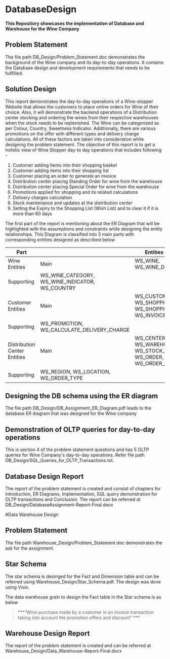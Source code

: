 # DatabaseDesign
**This Repository showcases the implementation of Database and Warehouse for the Wine Company**

## Problem Statement 
The file path DB_Design/Problem_Statement.doc demonstrates the background of the Wine company and its day-to-day operations. 
It contains the Database design and development requirements that needs to be fullfilled.

## Solution Design

This report demonstrates the day-to-day operations of a Wine-stopper Website that allows the customers to place online orders for Wine of their choice. Also, it will demonstrate the backend operations of a Distribution center stocking and ordering the wines from their respective warehouses when the stock needs to be replenished.
The Wine can be categorized as per Colour, Country, Sweetness Indicator.  Additionally, there are various promotions on the offer with different types and delivery charge calculations. All of these factors are taken into consideration while designing the problem statement.
The objective of this report is to get a holistic view of Wine Stopper day-to day operations that includes following -
1.	Customer adding Items into their shopping basket
1.	Customer adding items into their shopping list
1.	Customer placing an order to generate an invoice
1.	Distribution center placing Standing Order for wine from the warehouse
1.	Distribution center placing Special Order for wine from the warehouse
1.	Promotions applied for shopping and its related calculations
1.	Delivery charges calculation 
1.	Stock maintenance and updates at the distribution center
1.	Setting the Expiry to the Shopping List (Wish List) and to clear it if it is more than 60 days

The first part of the report is mentioning about the ER Diagram that will be highlighted with the assumptions and constraints while designing the entity relationships.
This Diagram is classified into 3 main parts with corresponding entities designed as described below



| Part                         |                                                      | Entities (Tables)                                                         |
| ---------------------------- | ---------------------------------------------------- | ------------------------------------------------------------------------- |
| Wine Entities                | Main                                                 | WS\_WINE, WS\_WINE\_DETAILS                                               |
| Supporting                   | WS\_WINE\_CATEGORY, WS\_WINE\_INDICATOR, WS\_COUNTRY |
| Customer Entities            | Main                                                 | WS\_CUSTOMER, WS\_SHOPPING\_BASKET, WS\_SHOPPING\_LIST, WS\_INVOICE       |
| Supporting                   | WS\_PROMOTION, WS\_CALCULATE\_DELIVERY\_CHARGE       |
| Distribution Center Entities | Main                                                 | WS\_CENTER, WS\_WAREHOUSE, WS\_STOCK\_INFO, WS\_ORDER, WS\_ORDER\_DETAILS |
| Supporting                   | WS\_REGION, WS\_LOCATION, WS\_ORDER\_TYPE            |

## Designing the DB schema using the ER diagram
The file path DB_Design/DB_Assignment_ER_Diagram.pdf leads to the database ER diagram that was designed for the Wine company 

## Demonstration of OLTP queries for day-to-day operations
This is section 4 of the problem statement questions and has 5 OLTP queries for Wine Company's day-to-day operations.
Refer file path DB_Design/SQL_Queries_for_OLTP_Transactions.txt.

## Database Design Report
The report of the problem statement is created and consist of chapters for introduction, ER Diagrams, Implementation, SQL query demonstration for OLTP transactions and Conclusion.
The report can be referred at DB_Design/DatabaseAssignment-Report-Final.docx


#Data Warehouse Design

## Problem Statement 
The file path Warehouse_Design/Problem_Statement.doc demonstrates the ask for the assignment.

## Star Schema
The star schema is desinged for the Fact and Dimension table and can be referred using Warehouse_Design/Star_Schema.pdf.
The design was done using Visio.

The data warehouse grain to design the Fact table in the Star schema is as below

> ***“Wine purchase made by a customer in an invoice transaction taking into account the promotion offers and discount” ***


## Warehouse Design Report
The report of the problem statement is created and can be referred at Warehouse_Design/Data_Warehouse-Report-Final.docx
